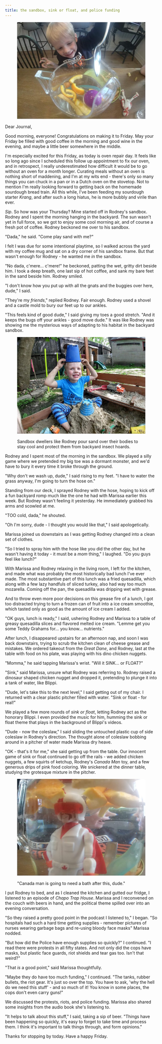 ```yaml
---
title: the sandbox, sink or float, and police funding
---
```


<figure>
  <a href="/images/banners/2020-06-05.jpg">
    <img alt="banner" src="/images/banners/2020-06-05.jpg"/>
  </a>
</figure>

Dear Journal,

Good morning, everyone!  Congratulations on making it to Friday.  May
your Friday be filled with good coffee in the morning and good wine in
the evening, and maybe a little beer somewhere in the middle.

I'm especially excited for this Friday, as today is oven repair day.
It feels like so long ago since I scheduled this follow up appointment
to fix our oven, and in retrospect, I really underestimated how
difficult it would be to go without an oven for a month longer.
Curating meals without an oven is nothing short of maddening, and I'm
at my wits end - there's only so many things you can chuck in a pan or
in a Dutch oven on the stovetop.  Not to mention I'm really looking
forward to getting back on the homemade sourdough bread train.  All
this while, I've been feeding my sourdough starter _Krang_, and after
such a long hiatus, he is more bubbly and virile than ever.

_Sip_.  So how was your Thursday?  Mine started off in Rodney's
sandbox.  Rodney and I spent the morning hanging in the backyard.  The
sun wasn't yet in full force, so we got to enjoy some cool morning
air, and of course a fresh pot of coffee.  Rodney beckoned me over to
his sandbox.

"Dada," he said.  "Come play sand with me?"

I felt I was due for some intentional playtime, so I walked across the
yard with my coffee mug and sat on a dry corner of his sandbox frame.
But that wasn't enough for Rodney - he wanted me _in_ the sandbox.

"No dada, c'mere... c'mere!" he beckoned, patting the wet, gritty dirt
beside him.  I took a deep breath, one last sip of hot coffee, and
sank my bare feet in the sand beside him.  Rodney smiled.

"I don't know how you put up with all the gnats and the buggies over
here, dude," I said.

"They're my _friends_," replied Rodney.  Fair enough.  Rodney used a
shovel and a castle mold to bury our feet up to our ankles.

"This feels kind of good dude," I said giving my toes a good stretch.
"And it keeps the bugs off your ankles - good move dude."  It was like
Rodney was showing me the mysterious ways of adapting to his habitat
in the backyard sandbox.

<figure>
  <a href="/images/sandbox.jpg">
    <img alt="sandbox" src="/images/sandbox.jpg"/>
  </a>
  <figcaption>
    <p>Sandbox dwellers like Rodney pour sand over their bodies to
stay cool and protect them from backyard insect hoards.</p>
  </figcaption>
</figure>

Rodney and I spent most of the morning in the sandbox.  We played a
silly game where we pretended my big toe was a dormant monster, and
we'd have to bury it every time it broke through the ground.

"Why don't we wash up, dude," I said rising to my feet.  "I have to
water the grass anyway, I'm going to turn the hose on."

Standing from our deck, I sprayed Rodney with the hose, hoping to kick
off a fun backyard romp much like the one he had with Marissa earlier
this week.  But Rodney wasn't feeling it yesterday.  He immediately
grabbed his arms and scowled at me.

"TOO cold, dada," he shouted.

"Oh I'm sorry, dude - I thought you would like that," I said
apologetically.

Marissa joined us downstairs as I was getting Rodney changed into a
clean set of clothes.

"So I tried to spray him with the hose like you did the other day, but
he wasn't having it today - it must be a _mom_ thing," I laughed.  "Do
you guys feel like lunch?"

With Marissa and Rodney relaxing in the living room, I left for the
kitchen, and made what was probably the most historically bad lunch
I've ever made.  The most substantive part of this lunch was a fried
quesadilla, which along with a few lazy handfuls of sliced turkey,
also had way too much mozarella.  Coming off the pan, the quesadilla
was dripping wet with grease.

And to throw even more poor decisions on this grease fire of a lunch,
I got too distracted trying to turn a frozen can of fruit into a ice
cream smoothie, which tasted only as good as the amount of ice cream I
added.

"OK guys, lunch is ready," I said, ushering Rodney and Marissa to a
table of greasy quesadilla slices and flavored melted ice cream.
"Lemme get you some Teddy Grahams for... you know... nutrients."

After lunch, I disappeared upstairs for an afternoon nap, and soon I
was back downstairs, trying to scrub the kitchen clean of cheese
grease and mistakes.  We ordered takeout from the _Great Dane_, and
Rodney, last at the table with food on his plate, was playing with his
dino chicken nuggets.

"Momma," he said tapping Marissa's wrist.  "Will it SINK... or FLOAT?"

"Sink," said Marissa, unsure what Rodney was referring to.  Rodney
raised a dinosaur shaped chicken nugget and dropped it, pretending to
plunge it into a tank of water, like Blippi.

"Dude, let's take this to the next level," I said getting out of my
chair.  I returned with a clear plastic pitcher filled with water.
"Sink or float - for real!"

We played a few more rounds of _sink or float_, letting Rodney act as
the honorary Blippi.  I even provided the music for him, humming the
sink or float theme that plays in the background of Blippi's videos.

"Dude - now the coleslaw," I said sliding the untouched plastic cup of
side coleslaw in Rodney's direction.  The thought alone of coleslaw
bobbing around in a pitcher of water made Marissa dry heave.

"OK - that's it for me," she said getting up from the table.  Our
innocent game of sink or float continued to go off the rails - we
added chicken nuggets, a few squirts of ketchup, Rodney's _Canada Man_
toy, and a few generous drips of pink food coloring.  We snickered at
the dinner table, studying the grotesque mixture in the pitcher.

<figure>
  <a href="/images/submerged-canada-man.jpg">
    <img alt="submerged canada man" src="/images/submerged-canada-man.jpg"/>
  </a>
  <figcaption>
    <p>"Canada man is going to need a bath after this, dude."</p>
  </figcaption>
</figure>

I put Rodney to bed, and as I cleaned the kitchen and gutted our
fridge, I listened to an episode of _Chapo Trap House_.  Marissa and I
reconvened on the couch with beers in hand, and the political theme
spilled over into an evening conversation.

"So they raised a pretty good point in the podcast I listened to," I
began.  "So hospitals had such a hard time getting supplies - remember
pictures of nurses wearing garbage bags and re-using bloody face
masks" Marissa nodded.

"But how did the Police have enough supplies so quickly?" I continued.
"I read there were protests in all fifty states.  And not only did the
cops have masks, but plastic face guards, riot shields and tear gas
too.  Isn't that weird?"

"That _is_ a good point," said Marissa thoughtfully.

"Maybe they do have too much funding," I continued.  "The tanks,
rubber bullets, the riot gear.  It's just so over the top.  You have
to ask, 'why the hell do we need this stuff' - and so much of it!  You
know in some places, the cops don't even carry guns!"

We discussed the protests, riots, and police funding.  Marissa also
shared some insights from the audio book she's listening to.

"It helps to talk about this stuff," I said, taking a sip of beer.
"Things have been happening so quickly, it's easy to forget to take
time and process them.  I think it's important to talk things through,
and form opinions."

Thanks for stopping by today.  Have a happy Friday.
